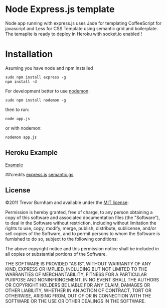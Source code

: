 # Node Express.js template

Node app running with express.js
uses Jade for templating CoffeeScript for javascript and Less for CSS
Template using semantic grid and boilerplate.
The temaplte is ready to deploy in Heroku with socket.io enabled !

# Installation

Asuming you have node and npm installed

```
sudo npm install express -g
npm install -d
````


For development better to use [nodemon](https://github.com/remy/nodemon/):

````
sudo npm install nodemon -g
````

then to run:

`node app.js`

or with nodemon:

`nodemon app.js`


## Heroku Example

[Example](http://expressjs-template.herokuapp.com/)

##credits
[express.js](http://expressjs.com/)
[semantic.gs](http://semantic.gs/)

## License

©2011 Trevor Burnham and available under the [MIT license](http://www.opensource.org/licenses/mit-license.php):

Permission is hereby granted, free of charge, to any person obtaining a copy of this software and associated documentation files (the "Software"), to deal in the Software without restriction, including without limitation the rights to use, copy, modify, merge, publish, distribute, sublicense, and/or sell copies of the Software, and to permit persons to whom the Software is furnished to do so, subject to the following conditions:

The above copyright notice and this permission notice shall be included in all copies or substantial portions of the Software.

THE SOFTWARE IS PROVIDED "AS IS", WITHOUT WARRANTY OF ANY KIND, EXPRESS OR IMPLIED, INCLUDING BUT NOT LIMITED TO THE WARRANTIES OF MERCHANTABILITY, FITNESS FOR A PARTICULAR PURPOSE AND NONINFRINGEMENT. IN NO EVENT SHALL THE AUTHORS OR COPYRIGHT HOLDERS BE LIABLE FOR ANY CLAIM, DAMAGES OR OTHER LIABILITY, WHETHER IN AN ACTION OF CONTRACT, TORT OR OTHERWISE, ARISING FROM, OUT OF OR IN CONNECTION WITH THE SOFTWARE OR THE USE OR OTHER DEALINGS IN THE SOFTWARE.
